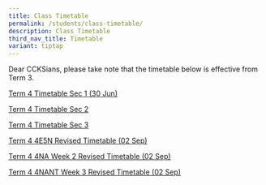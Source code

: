 ```yaml
---
title: Class Timetable
permalink: /students/class-timetable/
description: Class Timetable
third_nav_title: Timetable
variant: tiptap
---
```

<p>Dear CCKSians, please take note that the timetable below is effective
from Term 3.</p>
<p></p>
<p><a href="/files/Students/2025 Term 3 Timetable/2025_TERM_3_Timetable___Class___Sec_1__30_Jun_.pdf" rel="noopener nofollow" target="_blank">Term 4 Timetable Sec 1 (30 Jun)</a>
</p>
<p><a href="/files/Students/2025 Term 3 Timetable/2025_Term_3_Timetable___Class___Sec_2__27_Jun_.pdf" rel="noopener nofollow" target="_blank">Term 4 Timetable Sec 2</a>
</p>
<p><a href="/files/Students/2025 Term 3 Timetable/2025_Term_3_Timetable___Class___Sec_3__27_Jun_.pdf" rel="noopener nofollow" target="_blank">Term 4 Timetable Sec 3</a>
</p>
<p><a href="/files/Students/2025 Term 4 Timetable/02_Term_4_4E5N_Revised_Timetable__02_Sep_.pdf" rel="noopener nofollow" target="_blank">Term 4 4E5N Revised Timetable (02 Sep)</a>
</p>
<p><a href="/files/Students/2025 Term 4 Timetable/03_Term_4_4NA_Week_2_Revised_Timetable__02_Sep_.pdf" rel="noopener nofollow" target="_blank">Term 4 4NA Week 2 Revised Timetable (02 Sep)</a>
</p>
<p><a href="/files/Students/2025 Term 4 Timetable/04_Term_4_4NANT_Week_3_Revised_Timetable__02_Sep_.pdf" rel="noopener nofollow" target="_blank">Term 4 4NANT Week 3 Revised Timetable (02 Sep)</a>
</p>